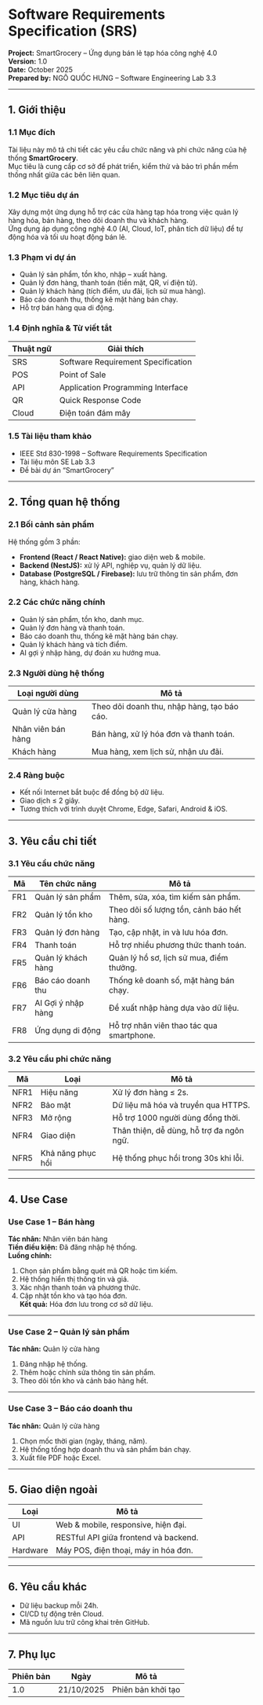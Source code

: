 # Software Requirements Specification (SRS)

**Project:** SmartGrocery – Ứng dụng bán lẻ tạp hóa công nghệ 4.0  
**Version:** 1.0  
**Date:** October 2025  
**Prepared by:** NGÔ QUỐC HƯNG – Software Engineering Lab 3.3

---

## 1. Giới thiệu

### 1.1 Mục đích

Tài liệu này mô tả chi tiết các yêu cầu chức năng và phi chức năng của hệ thống **SmartGrocery**.  
Mục tiêu là cung cấp cơ sở để phát triển, kiểm thử và bảo trì phần mềm thống nhất giữa các bên liên quan.

### 1.2 Mục tiêu dự án

Xây dựng một ứng dụng hỗ trợ các cửa hàng tạp hóa trong việc quản lý hàng hóa, bán hàng, theo dõi doanh thu và khách hàng.  
Ứng dụng áp dụng công nghệ 4.0 (AI, Cloud, IoT, phân tích dữ liệu) để tự động hóa và tối ưu hoạt động bán lẻ.

### 1.3 Phạm vi dự án

-   Quản lý sản phẩm, tồn kho, nhập – xuất hàng.
-   Quản lý đơn hàng, thanh toán (tiền mặt, QR, ví điện tử).
-   Quản lý khách hàng (tích điểm, ưu đãi, lịch sử mua hàng).
-   Báo cáo doanh thu, thống kê mặt hàng bán chạy.
-   Hỗ trợ bán hàng qua di động.

### 1.4 Định nghĩa & Từ viết tắt

| Thuật ngữ | Giải thích                         |
| --------- | ---------------------------------- |
| SRS       | Software Requirement Specification |
| POS       | Point of Sale                      |
| API       | Application Programming Interface  |
| QR        | Quick Response Code                |
| Cloud     | Điện toán đám mây                  |

### 1.5 Tài liệu tham khảo

-   IEEE Std 830-1998 – Software Requirements Specification
-   Tài liệu môn SE Lab 3.3
-   Đề bài dự án “SmartGrocery”

---

## 2. Tổng quan hệ thống

### 2.1 Bối cảnh sản phẩm

Hệ thống gồm 3 phần:

-   **Frontend (React / React Native):** giao diện web & mobile.
-   **Backend (NestJS):** xử lý API, nghiệp vụ, quản lý dữ liệu.
-   **Database (PostgreSQL / Firebase):** lưu trữ thông tin sản phẩm, đơn hàng, khách hàng.

### 2.2 Các chức năng chính

-   Quản lý sản phẩm, tồn kho, danh mục.
-   Quản lý đơn hàng và thanh toán.
-   Báo cáo doanh thu, thống kê mặt hàng bán chạy.
-   Quản lý khách hàng và tích điểm.
-   AI gợi ý nhập hàng, dự đoán xu hướng mua.

### 2.3 Người dùng hệ thống

| Loại người dùng    | Mô tả                                       |
| ------------------ | ------------------------------------------- |
| Quản lý cửa hàng   | Theo dõi doanh thu, nhập hàng, tạo báo cáo. |
| Nhân viên bán hàng | Bán hàng, xử lý hóa đơn và thanh toán.      |
| Khách hàng         | Mua hàng, xem lịch sử, nhận ưu đãi.         |

### 2.4 Ràng buộc

-   Kết nối Internet bắt buộc để đồng bộ dữ liệu.
-   Giao dịch ≤ 2 giây.
-   Tương thích với trình duyệt Chrome, Edge, Safari, Android & iOS.

---

## 3. Yêu cầu chi tiết

### 3.1 Yêu cầu chức năng

| Mã  | Tên chức năng      | Mô tả                                     |
| --- | ------------------ | ----------------------------------------- |
| FR1 | Quản lý sản phẩm   | Thêm, sửa, xóa, tìm kiếm sản phẩm.        |
| FR2 | Quản lý tồn kho    | Theo dõi số lượng tồn, cảnh báo hết hàng. |
| FR3 | Quản lý đơn hàng   | Tạo, cập nhật, in và lưu hóa đơn.         |
| FR4 | Thanh toán         | Hỗ trợ nhiều phương thức thanh toán.      |
| FR5 | Quản lý khách hàng | Quản lý hồ sơ, lịch sử mua, điểm thưởng.  |
| FR6 | Báo cáo doanh thu  | Thống kê doanh số, mặt hàng bán chạy.     |
| FR7 | AI Gợi ý nhập hàng | Đề xuất nhập hàng dựa vào dữ liệu.        |
| FR8 | Ứng dụng di động   | Hỗ trợ nhân viên thao tác qua smartphone. |

### 3.2 Yêu cầu phi chức năng

| Mã   | Loại              | Mô tả                                    |
| ---- | ----------------- | ---------------------------------------- |
| NFR1 | Hiệu năng         | Xử lý đơn hàng ≤ 2s.                     |
| NFR2 | Bảo mật           | Dữ liệu mã hóa và truyền qua HTTPS.      |
| NFR3 | Mở rộng           | Hỗ trợ 1000 người dùng đồng thời.        |
| NFR4 | Giao diện         | Thân thiện, dễ dùng, hỗ trợ đa ngôn ngữ. |
| NFR5 | Khả năng phục hồi | Hệ thống phục hồi trong 30s khi lỗi.     |

---

## 4. Use Case

### Use Case 1 – Bán hàng

**Tác nhân:** Nhân viên bán hàng  
**Tiền điều kiện:** Đã đăng nhập hệ thống.  
**Luồng chính:**

1. Chọn sản phẩm bằng quét mã QR hoặc tìm kiếm.
2. Hệ thống hiển thị thông tin và giá.
3. Xác nhận thanh toán và phương thức.
4. Cập nhật tồn kho và tạo hóa đơn.  
   **Kết quả:** Hóa đơn lưu trong cơ sở dữ liệu.

---

### Use Case 2 – Quản lý sản phẩm

**Tác nhân:** Quản lý cửa hàng

1. Đăng nhập hệ thống.
2. Thêm hoặc chỉnh sửa thông tin sản phẩm.
3. Theo dõi tồn kho và cảnh báo hàng hết.

---

### Use Case 3 – Báo cáo doanh thu

**Tác nhân:** Quản lý cửa hàng

1. Chọn mốc thời gian (ngày, tháng, năm).
2. Hệ thống tổng hợp doanh thu và sản phẩm bán chạy.
3. Xuất file PDF hoặc Excel.

---

## 5. Giao diện ngoài

| Loại     | Mô tả                                 |
| -------- | ------------------------------------- |
| UI       | Web & mobile, responsive, hiện đại.   |
| API      | RESTful API giữa frontend và backend. |
| Hardware | Máy POS, điện thoại, máy in hóa đơn.  |

---

## 6. Yêu cầu khác

-   Dữ liệu backup mỗi 24h.
-   CI/CD tự động trên Cloud.
-   Mã nguồn lưu trữ công khai trên GitHub.

---

## 7. Phụ lục

| Phiên bản | Ngày       | Mô tả              |
| --------- | ---------- | ------------------ |
| 1.0       | 21/10/2025 | Phiên bản khởi tạo |
